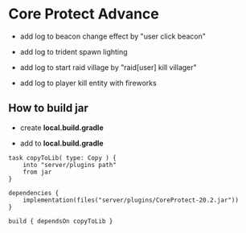# Core Protect Advance

- add log to beacon change effect by "user click beacon"

- add log to trident spawn lighting

- add log to start raid village by "raid[user] kill villager"

- add log to player kill entity with fireworks

## How to build jar

- create **local.build.gradle**

- add to **local.build.gradle**

```
task copyToLib( type: Copy ) {
    into "server/plugins path"
    from jar
}

dependencies {
    implementation(files("server/plugins/CoreProtect-20.2.jar"))
}

build { dependsOn copyToLib }
```